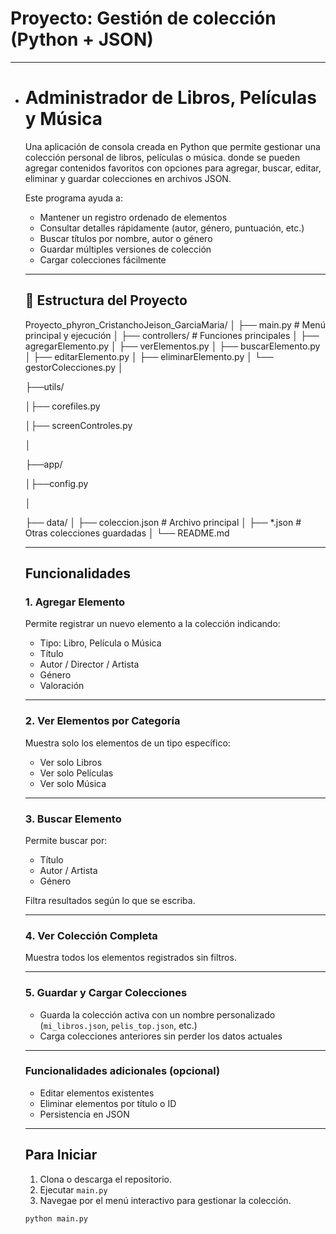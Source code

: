 # Proyecto: **Gestión de colección (Python + JSON)**

------

- #  Administrador de  Libros, Películas y Música
  
  Una aplicación de consola creada en Python que permite gestionar una colección personal de libros, películas o música. donde  se pueden agregar contenidos favoritos con opciones para agregar, buscar, editar, eliminar y guardar colecciones en archivos JSON.
  
  Este programa ayuda a:
  - Mantener un registro ordenado de elementos 
  - Consultar detalles rápidamente (autor, género, puntuación, etc.)
  - Buscar títulos por nombre, autor o género
  - Guardar múltiples versiones de colección
  - Cargar colecciones fácilmente
  
  ---
  
  ## 📂 Estructura del Proyecto
  
  Proyecto_phyron_CristanchoJeison_GarciaMaria/
  │
  ├── main.py # Menú principal y ejecución
  │
  ├── controllers/ # Funciones principales
  │ ├── agregarElemento.py
  │ ├── verElementos.py
  │ ├── buscarElemento.py
  │ ├── editarElemento.py
  │ ├── eliminarElemento.py
  │ └── gestorColecciones.py 
  │
  
  ├──utils/
  
  │├── corefiles.py
  
  │├── screenControles.py
  
  │
  
  ├──app/
  
  │├──config.py
  
  │
  
  ├── data/
  │ ├── coleccion.json # Archivo principal
  │ ├── *.json # Otras colecciones guardadas
  │
  └── README.md
  
  
  
  ---
  
  ##  Funcionalidades
  
  ### 1. Agregar Elemento
  Permite registrar un nuevo elemento a la colección indicando:
  - Tipo: Libro, Película o Música
  - Título
  - Autor / Director / Artista
  - Género
  - Valoración
  
  ---
  
  ### 2. Ver Elementos por Categoría
  Muestra solo los elementos de un tipo específico:
  - Ver solo Libros
  - Ver solo Películas
  - Ver solo Música
  
  ---
  
  ### 3. Buscar Elemento
  Permite buscar por:
  - Título
  - Autor / Artista
  - Género
  
  Filtra resultados según lo que se escriba.
  
  ---
  
  ###  4. Ver Colección Completa
  Muestra todos los elementos registrados sin filtros.
  
  ---
  
  ###  5. Guardar y Cargar Colecciones
  - Guarda la colección activa con un nombre personalizado (`mi_libros.json`, `pelis_top.json`, etc.)
  - Carga colecciones anteriores sin perder los datos actuales
  
  ---
  
  ###  Funcionalidades adicionales (opcional)
  -  Editar elementos existentes
  -  Eliminar elementos por título o ID
  -  Persistencia en JSON
  
  
  
  ---
  
  ## Para Iniciar
  
  1. Clona o descarga el repositorio.
  2. Ejecutar `main.py`
  3. Navegae por el menú interactivo para gestionar la colección.
  
  ```bash
  python main.py
  ```

